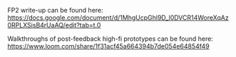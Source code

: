 FP2 write-up can be found here: https://docs.google.com/document/d/1MhgUcpGhl9D_l0DVCR14WoreXqAz0RPLXSisB4rUaAQ/edit?tab=t.0

Walkthroughs of post-feedback high-fi prototypes can be found here: https://www.loom.com/share/1f31acf45a664394b7de054e64854f49
